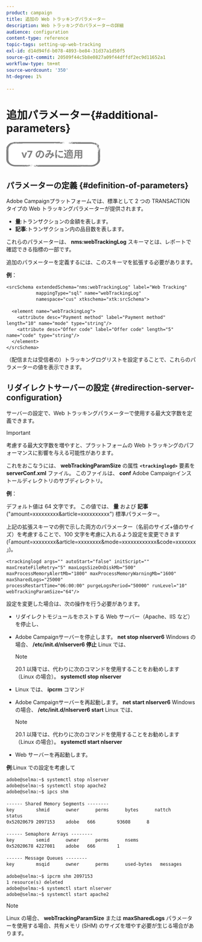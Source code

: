 ```yaml
---
product: campaign
title: 追加の Web トラッキングパラメーター
description: Web トラッキングのパラメーターの詳細
audience: configuration
content-type: reference
topic-tags: setting-up-web-tracking
exl-id: d14d94fd-b078-4893-be84-31d37a1d50f5
source-git-commit: 20509f44c5b8e0827a09f44dffdf2ec9d11652a1
workflow-type: tm+mt
source-wordcount: '350'
ht-degree: 1%

---
```


# 追加パラメーター{#additional-parameters}

![](../../assets/v7-only.svg)

## パラメーターの定義 {#definition-of-parameters}

Adobe Campaignプラットフォームでは、標準として 2 つの TRANSACTION タイプの Web トラッキングパラメーターが提供されます。

* **量**:トランザクションの金額を表します。
* **記事**:トランザクション内の品目数を表します。

これらのパラメーターは、 **nms:webTrackingLog** スキーマとは、レポートで確認できる指標の一部です。

追加のパラメーターを定義するには、このスキーマを拡張する必要があります。

**例**：

```
<srcSchema extendedSchema="nms:webTrackingLog" label="Web Tracking"
           mappingType="sql" name="webTrackingLog" 
           namespace="cus" xtkschema="xtk:srcSchema">

  <element name="webTrackingLog">
    <attribute desc="Payment method" label="Payment method" length="10" name="mode" type="string"/>
    <attribute desc="Offer code" label="Offer code" length="5" name="code" type="string"/>
  </element>
</srcSchema>
```

（配信または受信者の）トラッキングログリストを設定することで、これらのパラメーターの値を表示できます。

## リダイレクトサーバーの設定 {#redirection-server-configuration}

サーバーの設定で、Web トラッキングパラメーターで使用する最大文字数を定義できます。

>[!IMPORTANT]
>
>考慮する最大文字数を増やすと、プラットフォームの Web トラッキングのパフォーマンスに影響を与える可能性があります。

これをおこなうには、 **webTrackingParamSize** の属性 **`<trackinglogd>`** 要素を **serverConf.xml** ファイル。 このファイルは、 **conf** Adobe Campaignインストールディレクトリのサブディレクトリ。

**例**：

デフォルト値は 64 文字です。 この値では、 **量** および **記事** (&quot;amount=xxxxxxxxx&amp;article=xxxxxxxxxx&quot;) 標準パラメーター。

上記の拡張スキーマの例で示した両方のパラメーター（名前のサイズ+値のサイズ）を考慮することで、100 文字を考慮に入れるよう設定を変更できます (「amount=xxxxxxxx&amp;article=xxxxxxxx&amp;mode=xxxxxxxxxxxx&amp;code=xxxxxxx」)。

```
<trackinglogd args="" autoStart="false" initScript="" maxCreateFileRetry="5" maxLogsSizeOnDiskMb="500"
maxProcessMemoryAlertMb="1800" maxProcessMemoryWarningMb="1600" maxSharedLogs="25000"
processRestartTime="06:00:00" purgeLogsPeriod="50000" runLevel="10"
webTrackingParamSize="64"/>
```

設定を変更した場合は、次の操作を行う必要があります。

* リダイレクトモジュールをホストする Web サーバー（Apache、IIS など）を停止し、
* Adobe Campaignサーバーを停止します。 **net stop nlserver6** Windows の場合、 **/etc/init.d/nlserver6 停止** Linux では、

   >[!NOTE]
   >
   >20.1 以降では、代わりに次のコマンドを使用することをお勧めします（Linux の場合）。 **systemctl stop nlserver**

* Linux では、 **ipcrm** コマンド
* Adobe Campaignサーバーを再起動します。 **net start nlserver6** Windows の場合、 **/etc/init.d/nlserver6 start** Linux では、

   >[!NOTE]
   >
   >20.1 以降では、代わりに次のコマンドを使用することをお勧めします（Linux の場合）。 **systemctl start nlserver**

* Web サーバーを再起動します。

**例**:Linux での設定を考慮して

```
adobe@selma:~$ systemctl stop nlserver
adobe@selma:~$ systemctl stop apache2
adobe@selma:~$ ipcs shm

------ Shared Memory Segments --------
key        shmid      owner      perms      bytes      nattch     status      
0x52020679 2097153    adobe   666        93608      8                       

------ Semaphore Arrays --------
key        semid      owner      perms      nsems     
0x52020678 4227081    adobe   666        1         

------ Message Queues --------
key        msqid      owner      perms      used-bytes   messages    

adobe@selma:~$ ipcrm shm 2097153                             
1 resource(s) deleted
adobe@selma:~$ systemctl start nlserver
adobe@selma:~$ systemctl start apache2
```

>[!NOTE]
>
>Linux の場合、 **webTrackingParamSize** または **maxSharedLogs** パラメーターを使用する場合、共有メモリ (SHM) のサイズを増やす必要が生じる場合があります。
